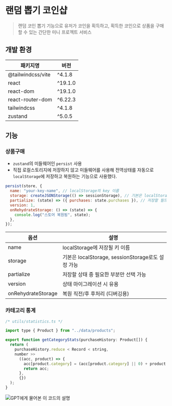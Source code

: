 # 랜덤 뽑기 코인샵

> 랜덤 코인 뽑기 기능으로 유저가 코인을 획득하고, 획득한 코인으로 상품을 구매할 수 있는 간단한 미니 프로젝트 서비스

## 개발 환경

| 패키지명          | 버전    |
| ----------------- | ------- |
| @tailwindcss/vite | ^4.1.8  |
| react             | ^19.1.0 |
| react-dom         | ^19.1.0 |
| react-router-dom  | ^6.22.3 |
| tailwindcss       | ^4.1.8  |
| zustand           | ^5.0.5  |

## 기능

### 상품구매

- `zustand`의 미들웨어인 `persist` 사용
- 직접 로컬스토리지에 저장하지 않고 미들웨어를 사용해 전역상태를 자동으로 `localStorage`에 저장하고 복원하는 기능으로 사용했다.

```javascript
persist(store, {
  name: "your-key-name", // localStorage의 key 이름
  storage: createJSONStorage(() => sessionStorage), // 기본은 localStorage
  partialize: (state) => ({ purchases: state.purchases }), // 저장할 필드 선택
  version: 1,
  onRehydrateStorage: () => (state) => {
    console.log("스토어 복원됨", state);
  },
});
```

| 옵션               | 설명                                              |
| ------------------ | ------------------------------------------------- |
| name               | localStorage에 저장될 키 이름                     |
| storage            | 기본은 localStorage, sessionStorage로도 설정 가능 |
| partialize         | 저장할 상태 중 필요한 부분만 선택 가능            |
| version            | 상태 마이그레이션 시 유용                         |
| onRehydrateStorage | 복원 직전/후 후처리 (디버깅용)                    |

### 카테고리 통계

```javascript
/* utils/statistics.ts */

import type { Product } from "../data/products";

export function getCategoryStats(purchaseHistory: Product[]) {
  return (
    purchaseHistory.reduce < Record < string,
    number >>
      ((acc, product) => {
        acc[product.category] = (acc[product.category] || 0) + product.price;
        return acc;
      },
      {})
  );
}
```

![GPT에게 물어본 이 코드의 설명](https://chatgpt.com/share/683bff97-f518-800d-968f-a82bcbfebfda)
